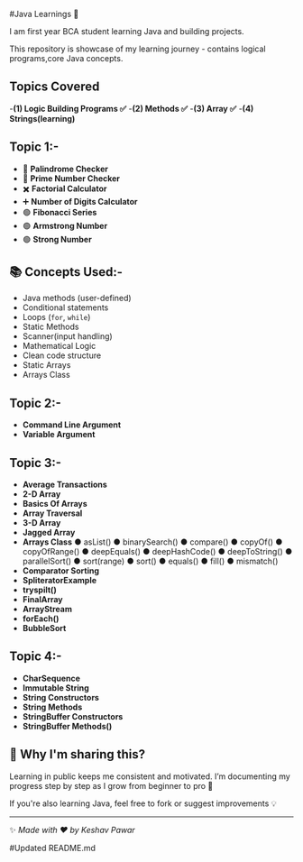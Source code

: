#Java Learnings 🚀

I am first year BCA student learning Java and building projects.

This repository is showcase of my learning journey - contains logical programs,core Java concepts.


## Topics Covered

-**(1) Logic Building Programs ✅️**
-**(2) Methods ✅️**
-**(3) Array ✅️**
-**(4) Strings(learning)**

## Topic 1:-
- 🔁 **Palindrome Checker**
- 🔢 **Prime Number Checker**
- ✖️ **Factorial Calculator**
- ➕️ **Number of Digits Calculator**
- 🟢 **Fibonacci Series**
- 🟢 **Armstrong Number**
- 🟢 **Strong Number**
 
## 📚 Concepts Used:-
- Java methods (user-defined)
- Conditional statements
- Loops (`for`, `while`)
- Static Methods
- Scanner(input handling)
- Mathematical Logic
- Clean code structure
- Static Arrays
- Arrays Class

## Topic 2:-
- **Command Line Argument**
- **Variable Argument**

## Topic 3:-
- **Average Transactions**
- **2-D Array**
- **Basics Of Arrays**
- **Array Traversal**
- **3-D Array**
- **Jagged Array**
- **Arrays Class**
● asList()
● binarySearch()
● compare()
● copyOf()
● copyOfRange()
● deepEquals()
● deepHashCode()
● deepToString()
● parallelSort()
● sort(range)
● sort()
● equals()
● fill()
● mismatch()
- **Comparator Sorting**
- **SpliteratorExample**
- **tryspilt()**
- **FinalArray**
- **ArrayStream**
- **forEach()**
- **BubbleSort**

## Topic 4:-
- **CharSequence**
- **Immutable String**
- **String Constructors**
- **String Methods**
- **StringBuffer Constructors**
- **StringBuffer Methods()**





## 📌 Why I'm sharing this?
Learning in public keeps me consistent and motivated. I’m documenting my progress step by step as I grow from beginner to pro 🚀

If you're also learning Java, feel free to fork or suggest improvements 💡

---
✨ *Made with ❤️ by Keshav Pawar*

#Updated README.md
